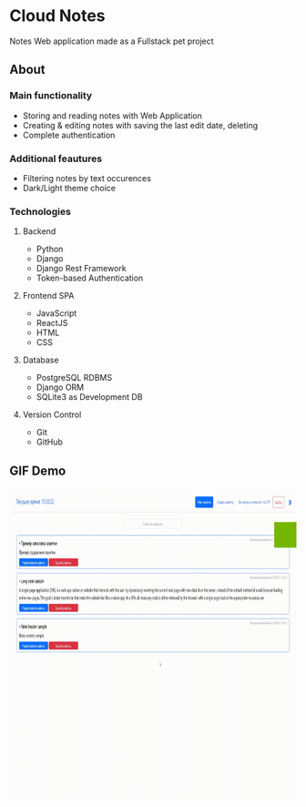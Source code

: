 # Cloud Notes

Notes Web application made as a Fullstack pet project

## About

### Main functionality
- Storing and reading notes with Web Application
- Creating & editing notes with saving the last edit date, deleting
- Complete authentication

### Additional feautures
- Filtering notes by text occurences
- Dark/Light theme choice

### Technologies
1. Backend
    - Python
    - Django
    - Django Rest Framework
    - Token-based Authentication


2. Frontend SPA
    - JavaScript
    - ReactJS
    - HTML
    - CSS


3. Database
    - PostgreSQL RDBMS
    - Django ORM
    - SQLite3 as Development DB


4. Version Control
    - Git
    - GitHub


## GIF Demo

<img style="display: block; margin-left: auto; margin-right: auto; margin-top: 5%" src="./demo.gif" width="960" height="540"/>